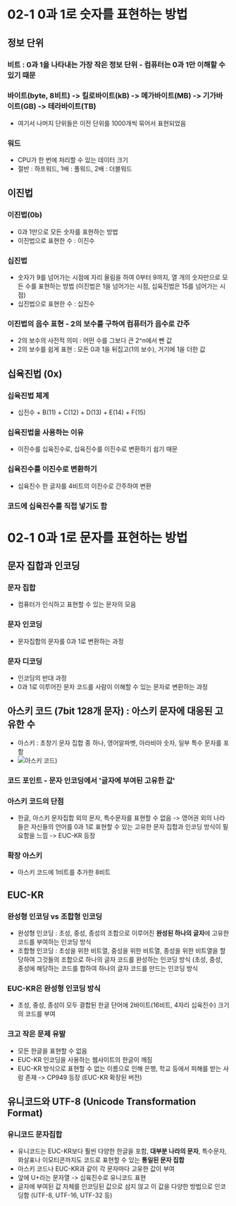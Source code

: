 # 02-1 0과 1로 숫자를 표현하는 방법

## 정보 단위
### 비트 : 0과 1을 나타내는 가장 작은 정보 단위 - 컴퓨터는 0과 1만 이해할 수 있기 때문
### 바이트(byte, 8비트) -> 킬로바이트(kB) -> 메가바이트(MB) -> 기가바이트(GB) -> 테라바이트(TB)
  - 여기서 나머지 단위들은 이전 단위를 1000개씩 묶어서 표현되었음
### 워드
  - CPU가 한 번에 처리할 수 있는 데이터 크기
  - 절반 : 하프워드, 1배 : 풀워드, 2배 : 더블워드
  
## 이진법
### 이진법(0b)
  - 0과 1만으로 모든 숫자를 표현하는 방법
  - 이진법으로 표현한 수 : 이진수
### 십진법
  - 숫자가 9를 넘어가는 시점에 자리 올림을 하여 0부터 9까지, 열 개의 숫자만으로 모든 수를 표현하는 방법 (이진법은 1을 넘어가는 시점, 십육진법은 15를 넘어가는 시점)
  - 십진법으로 표현한 수 : 십진수
### 이진법의 음수 표현 - 2의 보수를 구하여 컴퓨터가 음수로 간주
  - 2의 보수의 사전적 의미 : 어떤 수를 그보다 큰 2^n에서 뺀 값
  - 2의 보수를 쉽게 표현 : 모든 0과 1을 뒤집고(1의 보수), 거기에 1을 더한 값

## 십육진법 (0x)
### 십육진법 체계
  - 십진수 + B(11) + C(12) + D(13) + E(14) + F(15)
### 십육진법을 사용하는 이유
  - 이진수를 십육진수로, 십육진수를 이진수로 변환하기 쉽기 때문
### 십육진수를 이진수로 변환하기
  - 십육진수 한 글자를 4비트의 이진수로 간주하여 변환
### 코드에 십육진수를 직접 넣기도 함


# 02-1 0과 1로 문자를 표현하는 방법

## 문자 집합과 인코딩
### 문자 집합
  - 컴퓨터가 인식하고 표현할 수 있는 문자의 모음
### 문자 인코딩
  - 문자집합의 문자를 0과 1로 변환하는 과정
### 문자 디코딩
  - 인코딩의 반대 과정
  - 0과 1로 이루어진 문자 코드를 사람이 이해할 수 있는 문자로 변환하는 과정
 
## 아스키 코드 (7bit 128개 문자) : 아스키 문자에 대응된 고유한 수
  - 아스키 : 초창기 문자 집합 중 하나, 영어알파벳, 아라비아 숫자, 일부 특수 문자를 포함
  - ![아스키 코드](https://img1.daumcdn.net/thumb/R1280x0/?scode=mtistory2&fname=https%3A%2F%2Fblog.kakaocdn.net%2Fdn%2FqOPNt%2FbtrAdcY26CF%2FKsn1qKzUqEaCql1Cbk6GG0%2Fimg.png))
### 코드 포인트 - 문자 인코딩에서 '글자에 부여된 고유한 값'
### 아스키 코드의 단점
  - 한글, 아스키 문자집합 외의 문자, 특수문자를 표현할 수 없음
  -> 영어권 외의 나라들은 자신들의 언어를 0과 1로 표현할 수 있는 고유한 문자 집합과 인코딩 방식이 필요함을 느낌 -> EUC-KR 등장
### 확장 아스키
  - 아스키 코드에 1비트를 추가한 8비트

## EUC-KR
### 완성형 인코딩 vs 조합형 인코딩
 - 완성형 인코딩 : 초성, 중성, 종성의 조합으로 이루어진 **완성된 하나의 글자**에 고유한 코드를 부여하는 인코딩 방식
 - 조합형 인코딩 : 초성을 위한 비트열, 중성을 위한 비트열, 종성을 위한 비트열을 할당하여 그것들의 조합으로 하나의 글자 코드를 완성하는 인코딩 방식 (초성, 중성, 종성에 해당하는 코드를 합하여 하나의 글자 코드를 만드는 인코딩 방식
### EUC-KR은 완성형 인코딩 방식
  - 초성, 중성, 종성이 모두 결합된 한글 단어에 2바이트(16비트, 4자리 십육진수) 크기의 코드를 부여
### 크고 작은 문제 유발
  - 모든 한글을 표현할 수 없음
  - EUC-KR 인코딩을 사용하는 웹사이트의 한글이 깨짐
  - EUC-KR 방식으로 표현할 수 없는 이름으로 인해 은행, 학교 등에서 피해를 받는 사람 존재
  -> CP949 등장 (EUC-KR 확장된 버전)
  
  
## 유니코드와 UTF-8 (Unicode Transformation Format)
### 유니코드 문자집합
 - 유니코드는 EUC-KR보다 훨씬 다양한 한글을 포함, **대부분 나라의 문자**, 특수문자, 화살표나 이모티콘까지도 코드로 표현할 수 있는 **통일된 문자 집합**
 - 아스키 코드나 EUC-KR과 같이 각 문자마다 고유한 값이 부여
 - 앞에 U+라는 문자열 -> 십육진수로 유니코드 표현
 - 글자에 부여된 값 자체를 인코딩된 값으로 삼지 않고 이 값을 다양한 방법으로 인코딩함 (UTF-8, UTF-16, UTF-32 등) 


